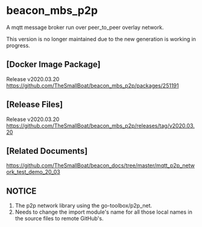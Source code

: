 # beacon_mbs_p2p 
A mqtt message broker run over peer_to_peer overlay network.

This version is no longer maintained due to the new generation is working in progress.

## [Docker Image Package]
Release v2020.03.20 https://github.com/TheSmallBoat/beacon_mbs_p2p/packages/251191

## [Release Files]
Release v2020.03.20 https://github.com/TheSmallBoat/beacon_mbs_p2p/releases/tag/v2020.03.20

## [Related Documents]
https://github.com/TheSmallBoat/beacon_docs/tree/master/mqtt_p2p_network_test_demo_20_03


## NOTICE
1. The p2p network library using the go-toolbox/p2p_net.
2. Needs to change the import module's name for all those local names in the source files to remote GitHub's.
